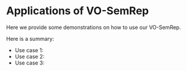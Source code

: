 # Applications of VO-SemRep

Here we provide some demonstrations on how to use our VO-SemRep.

Here is a summary:
- Use case 1: 
- Use case 2: 
- Use case 3: 

